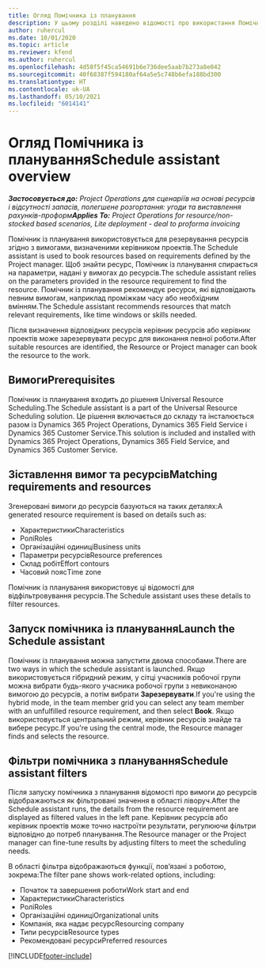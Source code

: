 ```yaml
---
title: Огляд Помічника із планування
description: У цьому розділі наведено відомості про використання Помічника з планування для резервування ресурсів.
author: ruhercul
ms.date: 10/01/2020
ms.topic: article
ms.reviewer: kfend
ms.author: ruhercul
ms.openlocfilehash: 4d58f5f45ca54691b6e736dee5aab7b273a8e042
ms.sourcegitcommit: 40f68387f594180af64a5e5c748b6efa188bd300
ms.translationtype: HT
ms.contentlocale: uk-UA
ms.lasthandoff: 05/10/2021
ms.locfileid: "6014141"
---
```

# <a name="schedule-assistant-overview"></a><span data-ttu-id="62c11-103">Огляд Помічника із планування</span><span class="sxs-lookup"><span data-stu-id="62c11-103">Schedule assistant overview</span></span>

<span data-ttu-id="62c11-104">_**Застосовується до:** Project Operations для сценаріїв на основі ресурсів і відсутності запасів, полегшене розгортання: угоди та виставлення рахунків-проформ_</span><span class="sxs-lookup"><span data-stu-id="62c11-104">_**Applies To:** Project Operations for resource/non-stocked based scenarios, Lite deployment - deal to proforma invoicing_</span></span>

<span data-ttu-id="62c11-105">Помічник із планування використовується для резервування ресурсів згідно з вимогами, визначеними керівником проектів.</span><span class="sxs-lookup"><span data-stu-id="62c11-105">The Schedule assistant is used to book resources based on requirements defined by the Project manager.</span></span> <span data-ttu-id="62c11-106">Щоб знайти ресурс, Помічник із планування спирається на параметри, надані у вимогах до ресурсів.</span><span class="sxs-lookup"><span data-stu-id="62c11-106">The schedule assistant relies on the parameters provided in the resource requirement to find the resource.</span></span> <span data-ttu-id="62c11-107">Помічник із планування рекомендує ресурси, які відповідають певним вимогам, наприклад проміжкам часу або необхідним вмінням.</span><span class="sxs-lookup"><span data-stu-id="62c11-107">The Schedule assistant recommends resources that match relevant requirements, like time windows or skills needed.</span></span>

<span data-ttu-id="62c11-108">Після визначення відповідних ресурсів керівник ресурсів або керівник проектів може зарезервувати ресурс для виконання певної роботи.</span><span class="sxs-lookup"><span data-stu-id="62c11-108">After suitable resources are identified, the Resource or Project manager can book the resource to the work.</span></span>

## <a name="prerequisites"></a><span data-ttu-id="62c11-109">Вимоги</span><span class="sxs-lookup"><span data-stu-id="62c11-109">Prerequisites</span></span>

<span data-ttu-id="62c11-110">Помічник із планування входить до рішення Universal Resource Scheduling.</span><span class="sxs-lookup"><span data-stu-id="62c11-110">The Schedule assistant is a part of the Universal Resource Scheduling solution.</span></span> <span data-ttu-id="62c11-111">Це рішення включається до складу та інсталюється разом із Dynamics 365 Project Operations, Dynamics 365 Field Service і Dynamics 365 Customer Service.</span><span class="sxs-lookup"><span data-stu-id="62c11-111">This solution is included and installed with Dynamics 365 Project Operations, Dynamics 365 Field Service, and Dynamics 365 Customer Service.</span></span>

## <a name="matching-requirements-and-resources"></a><span data-ttu-id="62c11-112">Зіставлення вимог та ресурсів</span><span class="sxs-lookup"><span data-stu-id="62c11-112">Matching requirements and resources</span></span>

<span data-ttu-id="62c11-113">Згенеровані вимоги до ресурсів базуються на таких деталях:</span><span class="sxs-lookup"><span data-stu-id="62c11-113">A generated resource requirement is based on details such as:</span></span>

-   <span data-ttu-id="62c11-114">Характеристики</span><span class="sxs-lookup"><span data-stu-id="62c11-114">Characteristics</span></span>
-   <span data-ttu-id="62c11-115">Ролі</span><span class="sxs-lookup"><span data-stu-id="62c11-115">Roles</span></span>
-   <span data-ttu-id="62c11-116">Організаційні одиниці</span><span class="sxs-lookup"><span data-stu-id="62c11-116">Business units</span></span>
-   <span data-ttu-id="62c11-117">Параметри ресурсів</span><span class="sxs-lookup"><span data-stu-id="62c11-117">Resource preferences</span></span>
-   <span data-ttu-id="62c11-118">Склад робіт</span><span class="sxs-lookup"><span data-stu-id="62c11-118">Effort contours</span></span>
-   <span data-ttu-id="62c11-119">Часовий пояс</span><span class="sxs-lookup"><span data-stu-id="62c11-119">Time zone</span></span>

<span data-ttu-id="62c11-120">Помічник із планування використовує ці відомості для відфільтровування ресурсів.</span><span class="sxs-lookup"><span data-stu-id="62c11-120">The Schedule assistant uses these details to filter resources.</span></span>

## <a name="launch-the-schedule-assistant"></a><span data-ttu-id="62c11-121">Запуск помічника із планування</span><span class="sxs-lookup"><span data-stu-id="62c11-121">Launch the Schedule assistant</span></span>

<span data-ttu-id="62c11-122">Помічник із планування можна запустити двома способами.</span><span class="sxs-lookup"><span data-stu-id="62c11-122">There are two ways in which the schedule assistant is launched.</span></span> <span data-ttu-id="62c11-123">Якщо використовується гібридний режим, у сітці учасників робочої групи можна вибрати будь-якого учасника робочої групи з невиконаною вимогою до ресурсів, а потім вибрати **Зарезервувати**.</span><span class="sxs-lookup"><span data-stu-id="62c11-123">If you're using the hybrid mode, in the team member grid you can select any team member with an unfulfilled resource requirement, and then select **Book**.</span></span> <span data-ttu-id="62c11-124">Якщо використовується центральний режим, керівник ресурсів знайде та вибере ресурс.</span><span class="sxs-lookup"><span data-stu-id="62c11-124">If you're using the central mode, the Resource manager finds and selects the resource.</span></span>

## <a name="schedule-assistant-filters"></a><span data-ttu-id="62c11-125">Фільтри помічника з планування</span><span class="sxs-lookup"><span data-stu-id="62c11-125">Schedule assistant filters</span></span>

<span data-ttu-id="62c11-126">Після запуску помічника з планування відомості про вимоги до ресурсів відображаються як фільтровані значення в області ліворуч.</span><span class="sxs-lookup"><span data-stu-id="62c11-126">After the Schedule assistant runs, the details from the resource requirement are displayed as filtered values in the left pane.</span></span> <span data-ttu-id="62c11-127">Керівник ресурсів або керівник проектів може точно настроїти результати, регулюючи фільтри відповідно до потреб планування.</span><span class="sxs-lookup"><span data-stu-id="62c11-127">The Resource manager or the Project manager can fine-tune results by adjusting filters to meet the scheduling needs.</span></span>

<span data-ttu-id="62c11-128">В області фільтра відображаються функції, пов’язані з роботою, зокрема:</span><span class="sxs-lookup"><span data-stu-id="62c11-128">The filter pane shows work-related options, including:</span></span>

-   <span data-ttu-id="62c11-129">Початок та завершення роботи</span><span class="sxs-lookup"><span data-stu-id="62c11-129">Work start and end</span></span>
-   <span data-ttu-id="62c11-130">Характеристики</span><span class="sxs-lookup"><span data-stu-id="62c11-130">Characteristics</span></span>
-   <span data-ttu-id="62c11-131">Ролі</span><span class="sxs-lookup"><span data-stu-id="62c11-131">Roles</span></span>
-   <span data-ttu-id="62c11-132">Організаційні одиниці</span><span class="sxs-lookup"><span data-stu-id="62c11-132">Organizational units</span></span>
-   <span data-ttu-id="62c11-133">Компанія, яка надає ресурс</span><span class="sxs-lookup"><span data-stu-id="62c11-133">Resourcing company</span></span>
-   <span data-ttu-id="62c11-134">Типи ресурсів</span><span class="sxs-lookup"><span data-stu-id="62c11-134">Resource types</span></span>
-   <span data-ttu-id="62c11-135">Рекомендовані ресурси</span><span class="sxs-lookup"><span data-stu-id="62c11-135">Preferred resources</span></span>


[!INCLUDE[footer-include](../includes/footer-banner.md)]